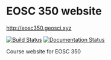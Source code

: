 # EOSC 350 website

http://eosc350.geosci.xyz

[![Build Status](https://travis-ci.org/geoscixyz/eosc350website.svg?branch=master)](https://travis-ci.org/ubcgif/eosc350website)
[![Documentation Status](https://readthedocs.org/projects/eosc350website/badge/?version=latest)](http://eosc350.geosci.xyz/en/latest/?badge=latest)

Course website for EOSC 350
